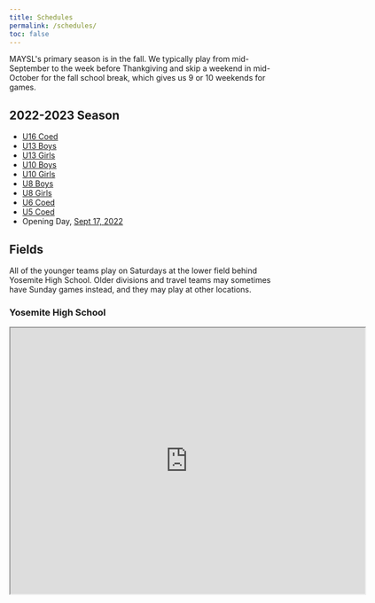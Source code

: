 ```yaml
---
title: Schedules
permalink: /schedules/
toc: false
---
```


MAYSL's primary season is in the fall. We typically play from mid-September to the week
before Thankgiving and skip a weekend in mid-October for the fall school break,
which gives us 9 or 10 weekends for games.


## 2022-2023 Season

* [U16 Coed](/schedules/2022/2022-U16-coed.html)
* [U13 Boys](/schedules/2022/2022-U13-boys.html)
* [U13 Girls](/schedules/2022/2022-U13-girls.html)
* [U10 Boys](/schedules/2022/2022-U10-boys.html)
* [U10 Girls](/schedules/2022/2022-U10-girls.html)
* [U8 Boys](/schedules/2022/2022-U8-boys.html)
* [U8 Girls](/schedules/2022/2022-U8-girls.html)
* [U6 Coed](/schedules/2022/2022-U6-coed.html)
* [U5 Coed](/schedules/2022/2022-U5-coed.html)
* Opening Day, [Sept 17, 2022](/schedules/2022/2022-09-17.html)


## Fields

All of the younger teams play on Saturdays at the lower field behind Yosemite High School.
Older divisions and travel teams may sometimes have Sunday games instead, and they may
play at other locations.


### Yosemite High School

<iframe src="https://www.google.com/maps/d/embed?mid=15DpY24JXKTKon10Baj6W7fcm1qhHobo&hl=en&ehbc=2E312F" width="640" height="480"></iframe>
